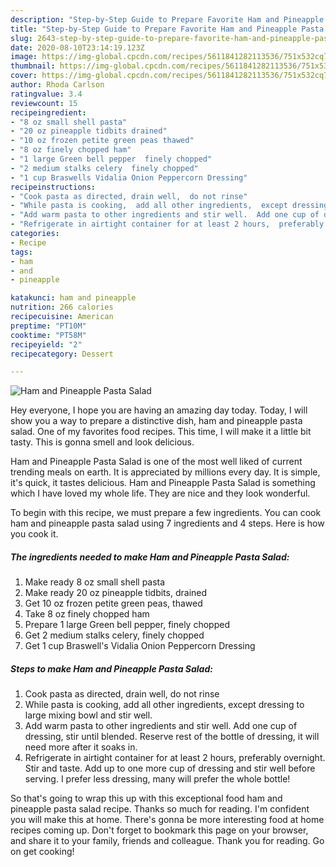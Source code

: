 ```yaml
---
description: "Step-by-Step Guide to Prepare Favorite Ham and Pineapple Pasta Salad"
title: "Step-by-Step Guide to Prepare Favorite Ham and Pineapple Pasta Salad"
slug: 2643-step-by-step-guide-to-prepare-favorite-ham-and-pineapple-pasta-salad
date: 2020-08-10T23:14:19.123Z
image: https://img-global.cpcdn.com/recipes/5611841282113536/751x532cq70/ham-and-pineapple-pasta-salad-recipe-main-photo.jpg
thumbnail: https://img-global.cpcdn.com/recipes/5611841282113536/751x532cq70/ham-and-pineapple-pasta-salad-recipe-main-photo.jpg
cover: https://img-global.cpcdn.com/recipes/5611841282113536/751x532cq70/ham-and-pineapple-pasta-salad-recipe-main-photo.jpg
author: Rhoda Carlson
ratingvalue: 3.4
reviewcount: 15
recipeingredient:
- "8 oz small shell pasta"
- "20 oz pineapple tidbits drained"
- "10 oz frozen petite green peas thawed"
- "8 oz finely chopped ham"
- "1 large Green bell pepper  finely chopped"
- "2 medium stalks celery  finely chopped"
- "1 cup Braswells Vidalia Onion Peppercorn Dressing"
recipeinstructions:
- "Cook pasta as directed, drain well,  do not rinse"
- "While pasta is cooking,  add all other ingredients,  except dressing to large mixing bowl and stir well."
- "Add warm pasta to other ingredients and stir well.  Add one cup of dressing,  stir until blended. Reserve rest of the bottle of dressing,  it will need more after it soaks in."
- "Refrigerate in airtight container for at least 2 hours,  preferably overnight. Stir and taste.  Add up to one more cup of dressing and stir well before serving. I prefer less dressing,  many will prefer the whole bottle!"
categories:
- Recipe
tags:
- ham
- and
- pineapple

katakunci: ham and pineapple 
nutrition: 266 calories
recipecuisine: American
preptime: "PT10M"
cooktime: "PT58M"
recipeyield: "2"
recipecategory: Dessert

---
```



![Ham and Pineapple Pasta Salad](https://img-global.cpcdn.com/recipes/5611841282113536/751x532cq70/ham-and-pineapple-pasta-salad-recipe-main-photo.jpg)

Hey everyone, I hope you are having an amazing day today. Today, I will show you a way to prepare a distinctive dish, ham and pineapple pasta salad. One of my favorites food recipes. This time, I will make it a little bit tasty. This is gonna smell and look delicious.



Ham and Pineapple Pasta Salad is one of the most well liked of current trending meals on earth. It is appreciated by millions every day. It is simple, it's quick, it tastes delicious. Ham and Pineapple Pasta Salad is something which I have loved my whole life. They are nice and they look wonderful.


To begin with this recipe, we must prepare a few ingredients. You can cook ham and pineapple pasta salad using 7 ingredients and 4 steps. Here is how you cook it.

<!--inarticleads1-->

##### The ingredients needed to make Ham and Pineapple Pasta Salad:

1. Make ready 8 oz small shell pasta
1. Make ready 20 oz pineapple tidbits, drained
1. Get 10 oz frozen petite green peas, thawed
1. Take 8 oz finely chopped ham
1. Prepare 1 large Green bell pepper,  finely chopped
1. Get 2 medium stalks celery,  finely chopped
1. Get 1 cup Braswell&#39;s Vidalia Onion Peppercorn Dressing




<!--inarticleads2-->

##### Steps to make Ham and Pineapple Pasta Salad:

1. Cook pasta as directed, drain well,  do not rinse
1. While pasta is cooking,  add all other ingredients,  except dressing to large mixing bowl and stir well.
1. Add warm pasta to other ingredients and stir well.  Add one cup of dressing,  stir until blended. Reserve rest of the bottle of dressing,  it will need more after it soaks in.
1. Refrigerate in airtight container for at least 2 hours,  preferably overnight. Stir and taste.  Add up to one more cup of dressing and stir well before serving. I prefer less dressing,  many will prefer the whole bottle!




So that's going to wrap this up with this exceptional food ham and pineapple pasta salad recipe. Thanks so much for reading. I'm confident you will make this at home. There's gonna be more interesting food at home recipes coming up. Don't forget to bookmark this page on your browser, and share it to your family, friends and colleague. Thank you for reading. Go on get cooking!
